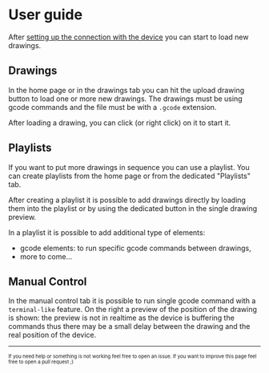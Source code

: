# User guide

After [setting up the connection with the device](first_setup.md) you can start to load new drawings.


## Drawings

In the home page or in the drawings tab you can hit the upload drawing button to load one or more new drawings. The drawings must be using gcode commands and the file must be with a `.gcode` extension.

After loading a drawing, you can click (or right click) on it to start it.

## Playlists

If you want to put more drawings in sequence you can use a playlist. You can create playlists from the home page or from the dedicated "Playlists" tab.

After creating a playlist it is possible to add drawings directly by loading them into the playlist or by using the dedicated button in the single drawing preview.

In a playlist it is possible to add additional type of elements:
* gcode elements: to run specific gcode commands between drawings,
* more to come...

## Manual Control

In the manual control tab it is possible to run single gcode command with a `terminal-like` feature. On the right a preview of the position of the drawing is shown: the preview is not in realtime as the device is buffering the commands thus there may be a small delay between the drawing and the real position of the device.

___

<sup><sub>If you need help or something is not working feel free to open an issue. If you want to improve this page feel free to open a pull request ;)<sub><sup>
